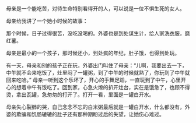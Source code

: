 母亲是一个能吃苦，对待生命特别看得开的人，可以说是一位不惧生死的女人。

母亲给我讲了一个她小时候的故事：

   那个时候，日子过得很苦，没吃没喝的。外婆也是到处谋生计，给人家洗衣服，磨红薯。

母亲是最小的一个孩子，那时候还小，到处疯的年纪，肚子饿，也得到处玩。

有一天，母亲和别的孩子正在玩，外婆出门叫住了母亲：“儿啊，我要出去一下，中午就不会来吃饭了，灶里闷了一罐粥，到了中午的时候就熟了，你玩到了中午就回来吃哈。” 母亲一听到这个乐坏了，开心的手舞足蹈，一直玩到了中午，心里开心的想着中午有饭吃了。回到家，心急火燎的扒开灶台，实在是饿急了，也顾不得烫，拿出瓦罐，急匆匆的打开了。打开一看，里面是一罐白开水。

母亲失心裂肺的哭，自己念念不忘的白米粥最后就是一罐白开水，什么都没有，外婆的欺骗和饥肠辘辘的肚子还有那种期盼过后的失望，让她伤心难过。

